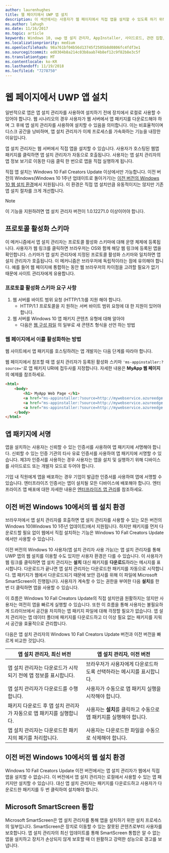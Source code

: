 ```yaml
---
author: laurenhughes
title: 웹 페이지에서 UWP 앱 설치
description: 이 섹션에서는 사용자가 웹 페이지에서 직접 앱을 설치할 수 있도록 하기 위해 필요한 단계를 검토합니다.
ms.author: lahugh
ms.date: 11/16/2017
ms.topic: article
keywords: Windows 10, uwp 앱 설치 관리자, AppInstaller, 사이드로드, 관련 집합, 선택적 패키지
ms.localizationpriority: medium
ms.openlocfilehash: 98a761bf04b56d13745f2505b8d0806fc4fdf3e1
ms.sourcegitcommit: ed0304b8a214c03b8aab74b8ef12c9f82b8e3c5f
ms.translationtype: MT
ms.contentlocale: ko-KR
ms.lasthandoff: 11/19/2018
ms.locfileid: "7278750"
---
```

# <a name="installing-uwp-apps-from-a-web-page"></a>웹 페이지에서 UWP 앱 설치

일반적으로 앱은 앱 설치 관리자를 사용하여 설치하기 전에 장치에서 로컬로 사용할 수 있어야 합니다. 웹 시나리오의 경우 사용자가 웹 서버에서 앱 패키지를 다운로드해야 하며 그 후에 앱 설치 관리자를 사용하여 설치할 수 있음을 의미합니다. 이는 비효율적이며 디스크 공간을 낭비하며, 앱 설치 관리자가 이제 프로세스를 가속화하는 기능을 내장한 이유입니다.

앱 설치 관리자는 웹 서버에서 직접 앱을 설치할 수 있습니다. 사용자가 호스팅된 웹앱 패키지를 클릭하면 앱 설치 관리자가 자동으로 호출됩니다. 사용자는 앱 설치 관리자의 앱 정보 보기로 이동한 다음 클릭 한 번으로 앱을 직접 실행하게 됩니다. 

직접 앱 설치는 Windows 10 Fall Creators Update 이상에서만 가능합니다. 이전 버전의 Windows(Windows 10 1주년 업데이트로 돌아가기)는 [이전 버전의 Windows 10 웹 설치 환경](#web-install-experience)에서 지원됩니다. 이 환경은 직접 앱 설치만큼 유동적이지는 않지만 기존 앱 설치 절차를 크게 개선합니다.
  
> [!NOTE]
> 이 기능을 지원하려면 앱 설치 관리자 버전이 1.0.12271.0 이상이어야 합니다.

## <a name="protocol-activation-scheme"></a>프로토콜 활성화 스키마
이 메커니즘에서 앱 설치 관리자는 프로토콜 활성화 스키마에 대해 운영 체제에 등록됩니다. 사용자가 웹 링크를 클릭하면 브라우저는 OS와 함께 해당 웹 링크에 등록된 앱을 확인합니다. 스키마가 앱 설치 관리자에 지정된 프로토콜 활성화 스키마와 일치하면 앱 설치 관리자가 호출됩니다. 이 메커니즘은 브라우저에 독립적이라는 점에 유의해야 합니다. 예를 들어 웹 페이지에 통합하는 동안 웹 브라우저의 차이점을 고려할 필요가 없기 때문에 사이트 관리자에게 유용합니다. 

### <a name="requirements-for-protocol-activation-scheme"></a>프로토콜 활성화 스키마 요구 사항

1. 웹 서버를 바이트 범위 요청 (HTTP/1.1)를 지원 해야 합니다.
    - HTTP/1.1 프로토콜을 지 원하는 서버 바이트 범위 요청에 대 한 지원이 있어야 합니다. 
2. 웹 서버를 Windows 10 앱 패키지 콘텐츠 유형에 대해 알아야
    - 다음은 [웹 구성 파일](web-install-IIS.md#step-7---configure-the-web-app-for-app-package-mime-types) 의 일부로 새 콘텐츠 형식을 선언 하는 방법

### <a name="how-to-enable-this-on-a-webpage"></a>웹 페이지에서 이를 활성화하는 방법 
웹 사이트에서 앱 패키지를 호스팅하려는 앱 개발자는 다음 단계를 따라야 합니다.

웹 페이지에서 참조할 때 앱 설치 관리자가 등록된 활성화 스키마 `'ms-appinstaller:?source='`로 앱 패키지 URI에 접두사를 지정합니다. 자세한 내용은 **MyApp 웹 페이지**의 예제를 참조하세요. 
``` html
<html>
    <body>
        <h1> MyApp Web Page </h1>
        <a href="ms-appinstaller:?source=http://mywebservice.azureedge.net/HubApp.appx"> Install app package </a>
        <a href="ms-appinstaller:?source=http://mywebservice.azureedge.net/HubAppBundle.appxbundle"> Install app bundle  </a>
        <a href="ms-appinstaller:?source=http://mywebservice.azureedge.net/HubAppSet.appinstaller"> Install related set </a>
    </body>
</html>
```

## <a name="signing-the-app-package"></a>앱 패키지에 서명
앱을 설치하는 사용자는 신뢰할 수 있는 인증서를 사용하여 앱 패키지에 서명해야 합니다. 신뢰할 수 있는 인증 기관의 타사 유료 인증서를 사용하여 앱 패키지에 서명할 수 있습니다. 제3자 인증서를 사용하는 경우 사용자는 앱을 설치 및 실행하기 위해 디바이스를 사이드로드 또는 개발자 모드로 두어야 합니다.

기업 내 직원에게 앱을 배포하는 경우 기업이 발급한 인증서를 사용하여 앱에 서명할 수 있습니다. 엔터프라이즈 인증서는 앱이 설치될 모든 디바이스에 배포해야 합니다. 엔터프라이즈 앱 배포에 대한 자세한 내용은 [엔터프라이즈 앱 관리](https://docs.microsoft.com/windows/client-management/mdm/enterprise-app-management)를 참조하세요.

## 이전 버전 Windows 10에서의 웹 설치 환경<a name="web-install-experience"></a>

브라우저에서 앱 설치 관리자를 호출하면 앱 설치 관리자를 사용할 수 있는 모든 버전의 Windows 10(Windows 10 1주년 업데이트)에서 지원됩니다. 하지만 패키지를 먼저 다운로드할 필요 없이 웹에서 직접 설치하는 기능은 Windows 10 Fall Creators Update에서만 사용할 수 있습니다.  

이전 버전의 Windows 10 사용자(앱 설치 관리자 사용 가능)는 앱 설치 관리자를 통해 UWP 앱의 웹 설치를 이용할 수도 있지만 사용자 환경은 다를 수 있습니다. 이 사용자가 웹 링크를 클릭하면 앱 설치 관리자는 **설치** 대신 패키지를 **다운로드**하라는 메시지를 표시합니다. 다운로드가 끝나면 앱 설치 관리자는 다운로드한 패키지를 자동으로 시작합니다. 앱 패키지가 웹에서 다운로드되기 때문에 보안 검사를 위해 이 파일에 Microsoft SmartScreen이 진행됩니다. 사용자가 계속할 수 있는 권한을 부여한 다음 **설치**를 한 번 더 클릭하면 앱을 사용할 수 있습니다.

이 흐름은 Windows 10 Fall Creators Update의 직접 설치만큼 원활하지는 않지만 사용자는 여전히 앱을 빠르게 실행할 수 있습니다. 또한 이 흐름을 통해 사용자는 불필요하게 드라이브에서 공간을 차지하는 앱 패키지 파일에 대해 걱정할 필요가 없습니다. 앱 설치 관리자는 앱 데이터 폴더에 패키지를 다운로드하고 더 이상 필요 없는 패키지를 지워서 공간을 효율적으로 관리합니다. 

다음은 앱 설치 관리자의 Windows 10 Fall Creators Update 버전과 이전 버전을 빠르게 비교한 것입니다.

| 앱 설치 관리자, 최신 버전 | 앱 설치 관리자, 이전 버전 |
|------------------------------|----------------------------------|
| 앱 설치 관리자는 다운로드가 시작되기 전에 앱 정보를 표시합니다. | 브라우저가 사용자에게 다운로드하도록 선택하라는 메시지를 표시합니다.  |
| 앱 설치 관리자가 다운로드를 수행합니다. | 사용자가 수동으로 앱 패키지 실행을 시작해야 합니다. |
| 패키지 다운로드 후 앱 설치 관리자가 자동으로 앱 패키지를 실행합니다. | 사용자는 **설치**를 클릭하고 수동으로 앱 패키지를 실행해야 합니다. |
| 앱 설치 관리자는 다운로드한 패키지의 폐기를 처리합니다. | 사용자는 다운로드한 파일을 수동으로 삭제해야 합니다. |

## <a name="web-install-experience-on-previous-versions-of-windows-10"></a>이전 버전 Windows 10에서의 웹 설치 환경
Windows 10 Fall Creators Update 이전 버전에서는 앱 설치 관리자가 웹에서 직접 앱을 설치할 수 없습니다. 이 버전에서 앱 설치 관리자는 로컬에서 사용할 수 있는 앱 패키지만 설치할 수 있습니다. 대신 앱 설치 관리자는 패키지를 다운로드하고 사용자가 다운로드한 패키지를 두 번 클릭하여 설치해야 합니다.


## <a name="microsoft-smartscreen-integration"></a>Microsoft SmartScreen 통합

Microsoft SmartScreen은 앱 설치 관리자를 통해 앱을 설치하기 위한 설치 프로세스의 일부입니다. SmartScreen은 장치로 이동할 수 있는 잘못된 콘텐츠로부터 사용자를 보호합니다. 앱 설치 관리자의 최신 업데이트를 통해 SmartScreen 통합은 알 수 없는 앱을 설치하고 장치가 손상되지 않게 보호할 때 더 원활하고 강력한 성능으로 경고를 보냅니다. 
